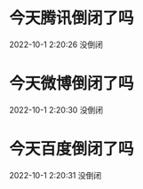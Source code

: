 # 今天腾讯倒闭了吗

2022-10-1 2:20:26 没倒闭

# 今天微博倒闭了吗

2022-10-1 2:20:30 没倒闭

# 今天百度倒闭了吗

2022-10-1 2:20:31 没倒闭

